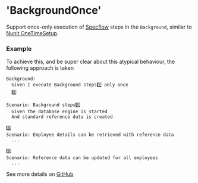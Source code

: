 # 'BackgroundOnce'

Support once-only execution of [Specflow](https://specflow.org/) steps in the `Background`, similar to [Nunit OneTimeSetup](https://docs.nunit.org/articles/nunit/writing-tests/attributes/onetimesetup.html).

### Example

To achieve this, and be super clear about this atypical behaviour, the following approach is taken

```gherkin
Background:
  Given I execute Background steps1️⃣ only once
  2️⃣

Scenario: Background steps1️⃣
  Given the database engine is started
  And standard reference data is created
  
3️⃣
Scenario: Employee details can be retrieved with reference data
  ...

3️⃣
Scenario: Reference data can be updated for all employees
  ...
```

See more details on [GitHub](https://github.com/laingsimon/BackgroundOnce/)
